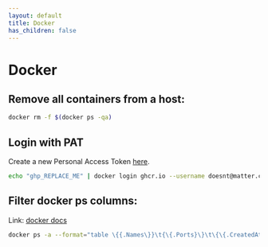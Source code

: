 ```yaml
---
layout: default
title: Docker
has_children: false
---
```


# Docker

## Remove all containers from a host:
```bash
docker rm -f $(docker ps -qa)
```

## Login with PAT

Create a new Personal Access Token [here](https://github.com/settings/tokens/new).

```bash
echo "ghp_REPLACE_ME" | docker login ghcr.io --username doesnt@matter.com --password-stdin
```

## Filter docker ps columns:

Link: [docker docs](https://docs.docker.com/engine/reference/commandline/ps/#format)

```bash
docker ps -a --format="table \{{.Names\}}\t{\{.Ports}\}\t\{\{.CreatedAt\}\}\t{\{.Status\}\}\t\{\{.Mounts\}\}"
```

